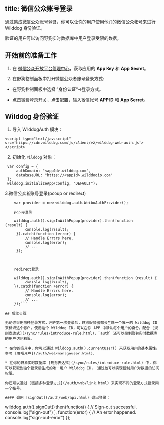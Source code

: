 title: 微信公众账号登录
---

通过集成微信公众账号登录，你可以让你的用户使用他们的微信公众帐号来进行 Wilddog 身份验证。

验证的用户可以访问野狗实时数据库中用户登录受限的数据。

## 开始前的准备工作

1. 在 [微信公众开放平台管理中心](http://mp.weixin.qq.com/)，获取应用的 **App Key** 和 **App Secret**。

2. 在野狗控制面板中打开微信公众者账号登录方式:

 * 在野狗控制面板中选择 ”身份认证“->登录方式。

 * 点击微信登录开关，点击配置，输入微信帐号 **APP ID** 和 **App Secret**。

## Wilddog 身份验证

1. 导入 WilddogAuth 模块：
 ```
<script type="text/javascript" src="https://cdn.wilddog.com/js/client/v2/wilddog-web-auth.js"></script>
 ```

2. 初始化 `Wilddog` 对象：
 
```
 var config = {
     authDomain: "<appId>.wilddog.com",
     databaseURL: "https://<appId>.wilddogio.com"
 };
 wilddog.initializeApp(config, "DEFAULT");

 ```

3.微信公众者账号登录(popup or redirect)

```
    var provider = new wilddog.auth.WeiboAuthProvider();
    
    popup登录

    wilddog.auth().signInWithPopup(provider).then(function         (result) {
         console.log(result);
     }).catch(function (error) {
         // Handle Errors here.
         console.log(error);
         // ...
     });



    redirect登录

    wilddog.auth().signInWithPopup(provider).then(function (result) {
         console.log(result);
    }).catch(function (error) {
         // Handle Errors here.
         console.log(error);
         // ...
    });```

## 后续步骤

无论你采用哪种登录方式，用户第一次登录后，野狗服务器都会生成一个唯一的 Wilddog ID 来标识这个帐户，使用这个 Wilddog ID，可以在你 APP 中确认每个用户的身份。配合 [规则表达式](/sync/rules/introduce-rule.html)，`auth` 还可以控制野狗实时数据库的用户访问权限。

* 在你的应用中，你可以通过 Wilddog.auth().currentUser() 来获取用户的基本属性。参考 [管理用户](/auth/web/manageuser.html)。

* 在你的野狗实时数据库 [规则表达式](/sync/rules/introduce-rule.html) 中，你可以获取到这个登录后生成的唯一用户 Wilddog ID， 通过他可以实现控制用户对数据的访问权限。

你还可以通过 [链接多种登录方式](/auth/web/link.html) 来实现不同的登录方式登录同一个帐号。

#### 调用 [signOut](/auth/web/api.html) 退出登录：

```
wilddog.auth().signOut().then(function() {
     // Sign-out successful.
     console.log("sign-out")
 }, function(error) {
     // An error happened.
     console.log("sign-out-error")
 });

```








